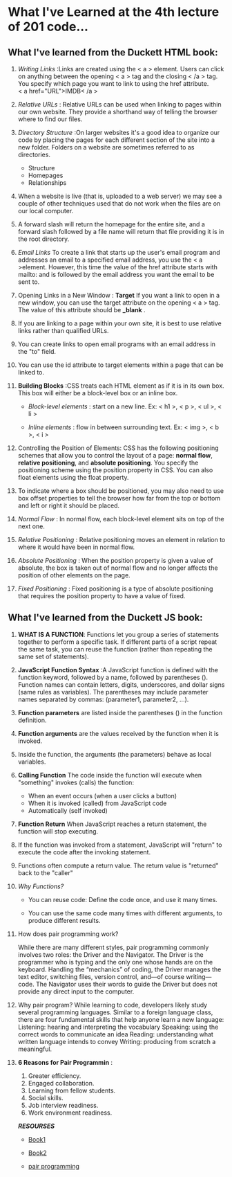 # What I've Learned at the 4th lecture of 201 code...

## What I've learned from the Duckett HTML book:

1. *Writing Links* :Links are created using the < a > element. Users can click on anything between the opening < a > tag and the closing < /a > tag. You specify which page you want to link to using the href attribute.  
 < a  href="URL">IMDB< /a >

2. *Relative URLs* : Relative URLs can be used when linking to pages within our own website. They provide a shorthand way of telling the browser where to find our files.

3. *Directory Structure* :On larger websites it's a good idea to organize our code by placing the pages for each different section of the site into a new folder. Folders on a website are sometimes referred to as directories.

   - Structure
   - Homepages
   - Relationships

4. When a website is live (that is, uploaded to a web server) we may see a couple of other techniques used that do not 
work when the files are on our local computer.

5. A forward slash will return the homepage for the entire site, and a forward slash followed by a file name will return that file providing it is in the root directory.

6. *Email Links*
To create a link that starts up the user's email program and addresses an email to a specified email address, you use the < a >element. However, this time the value of the href attribute starts with mailto: and is followed by the email address you want the email to be sent to.

7. Opening Links in a New Window : 
**Target**  If you want a link to open in a new window, you can use the target attribute on the opening < a > tag. The value of this attribute should be **_blank** .

8. If you are linking to a page within your own site, it is best to use relative links rather than qualified URLs.

9. You can create links to open email programs with an email address in the "to" field.

10. You can use the id attribute to target elements within a page that can be linked to.

11. **Building Blocks** :CSS treats each HTML element as if it is in its own box. This box will either be a block-level
box or an inline box.

     - *Block-level elements* : start on a new line. Ex: < h1 >, < p >, < ul >, < li >


     - *Inline elements* : flow in between surrounding text. Ex: < img >, < b >, < i >


12. Controlling the Position of Elements: CSS has the following positioning schemes that allow you to control the layout of a page: **normal flow**, **relative positioning**, and **absolute positioning**. You specify the positioning scheme using the position property in CSS. You can also float elements using the float property.

13. To indicate where a box should be positioned, you may also need to use box offset properties to tell the browser how far from the top or bottom and left or right it should be placed.

14. *Normal Flow* : In normal flow, each block-level element sits on top of the next one.

15. *Relative Positioning* : Relative positioning moves an element in relation to where it would have been in normal flow.


16. *Absolute Positioning* : When the position property is given a value of absolute, the box is taken out of normal 
flow and no longer affects the position of other elements on the page.

17. *Fixed Positioning* : Fixed positioning is a type of absolute positioning that requires the position property 
to have a value of fixed.


## What I've learned from the Duckett JS book:

1. **WHAT IS A FUNCTION**: Functions let you group a series of statements together to perform a specific task. If different parts of a script repeat the same task, you can reuse the function (rather than repeating the same set of statements).

2. **JavaScript Function Syntax** :A JavaScript function is defined with the function keyword, followed by a name, followed by parentheses ().
Function names can contain letters, digits, underscores, and dollar signs (same rules as variables).
The parentheses may include parameter names separated by commas:
(parameter1, parameter2, ...).

3. **Function parameters** are listed inside the parentheses () in the function definition.

4. **Function arguments** are the values received by the function when it is invoked.

5. Inside the function, the arguments (the parameters) behave as local variables.

6. **Calling Function** The code inside the function will execute when "something" invokes (calls) the function:

     - When an event occurs (when a user clicks a button)
     - When it is invoked (called) from JavaScript code
     - Automatically (self invoked)

7. **Function Return** When JavaScript reaches a return statement, the function will stop executing.

8. If the function was invoked from a statement, JavaScript will "return" to execute the code after the invoking    statement.

9. Functions often compute a return value. The return value is "returned" back to the "caller"

10. *Why Functions?* 
    - You can reuse code: Define the code once, and use it many times.

    - You can use the same code many times with different arguments, to produce different results.

11. How does pair programming work?
 
    While there are many different styles, pair programming commonly involves two roles: the Driver and the Navigator. The Driver is the programmer who is typing and the only one whose hands are on the keyboard. Handling the “mechanics” of coding, the Driver manages the text editor, switching files, version control, and—of course writing—code. The Navigator uses their words to guide the Driver but does not provide any direct input to the computer.

12. Why pair program?
    While learning to code, developers likely study several programming languages. Similar to a foreign language class, there are four fundamental skills that help anyone learn a new language: Listening: hearing and interpreting the vocabulary Speaking: using the correct words to communicate an idea Reading: understanding what written language intends to convey Writing: producing from scratch a meaningful.

13. **6 Reasons for Pair Programmin** :
    
    1. Greater efficiency.
    2. Engaged collaboration.
    3. Learning from fellow students.
    4. Social skills.
    5. Job interview readiness.
    6. Work environment readiness.




    ***RESOURSES***

      - [Book1](https://alqudscollege-my.sharepoint.com/personal/advtech_ltuc_com/_layouts/15/onedrive.aspx?id=%2Fpersonal%2Fadvtech%5Fltuc%5Fcom%2FDocuments%2FAcademia%2FCourses%2FCode%20Fellows%20Courses%2FE%2Dbooks%2FHTML%20CSS%2Epdf&parent=%2Fpersonal%2Fadvtech%5Fltuc%5Fcom%2FDocuments%2FAcademia%2FCourses%2FCode%20Fellows%20Courses%2FE%2Dbooks&originalPath=aHR0cHM6Ly9hbHF1ZHNjb2xsZWdlLW15LnNoYXJlcG9pbnQuY29tLzpiOi9nL3BlcnNvbmFsL2FkdnRlY2hfbHR1Y19jb20vRVRES1VTSXQ5QnhLbWw5Mm5lUXFzTG9CN1dUTEZPNzB2Y3NtUThJLUhsUlRFUT9ydGltZT1BQ1lpYnhvZTJVZw)


      - [Book2](https://alqudscollege-my.sharepoint.com/personal/advtech_ltuc_com/_layouts/15/onedrive.aspx?id=%2Fpersonal%2Fadvtech%5Fltuc%5Fcom%2FDocuments%2FAcademia%2FCourses%2FCode%20Fellows%20Courses%2FE%2Dbooks%2Fjavascript%5Fand%5Fjquery%5Finteractive%5Fjon%5Fdu%2Epdf&parent=%2Fpersonal%2Fadvtech%5Fltuc%5Fcom%2FDocuments%2FAcademia%2FCourses%2FCode%20Fellows%20Courses%2FE%2Dbooks&originalPath=aHR0cHM6Ly9hbHF1ZHNjb2xsZWdlLW15LnNoYXJlcG9pbnQuY29tLzpiOi9nL3BlcnNvbmFsL2FkdnRlY2hfbHR1Y19jb20vRWNpeDhSX2FtUVZQaFJwblB5SmFTbW9CbGVObG9CeGd0amduYlhTN1Q5TWdvQT9ydGltZT1hNEVuYnhvZTJVZw)

      - [pair programming](https://www.codefellows.org/blog/6-reasons-for-pair-programming/)







    


